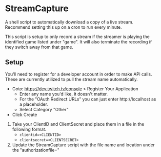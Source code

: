 # StreamCapture

A shell script to automatically download a copy of a live stream.  Recommend setting this up on a cron to run every minute.

This script is setup to only record a stream if the streamer is playing the identified game listed under "game".  It will also terminate the recording if they switch away from that game.

## Setup
You'll need to register for a developer account in order to make API calls.  These are currently utilized to pull the stream name automatically.  

- Goto: https://dev.twitch.tv/console > Register Your Application
  - Enter any name you'd like, it doesn't matter.
  - For the "OAuth Redirect URLs" you can just enter http://localhost as a placeholder.
  - Select Category "Other"
- Click Create

1. Take your ClientID and ClientSecret and place them in a file in the following format.
   - ` clientid=<CLIENTID> `
   - ` clientsecret=<CLIENTSECRET> `
2. Update the StreamCapture script with the file name and location under the "authorizationfile=<your config file>"
